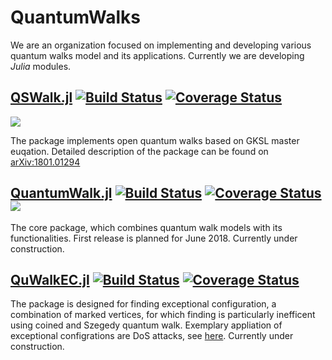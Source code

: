 # QuantumWalks

We are an organization focused on implementing and developing various quantum walks model and its applications. Currently we are developing *Julia* modules.

## [QSWalk.jl](https://github.com/QuantumWalks/QSWalk.jl) [![Build Status](https://travis-ci.org/QuantumWalks/QSWalk.jl.svg?branch=master)](https://travis-ci.org/QuantumWalks/QSWalk.jl) [![Coverage Status](https://coveralls.io/repos/github/QuantumWalks/QSWalk.jl/badge.svg?branch=master)](https://coveralls.io/github/QuantumWalks/QSWalk.jl?branch=master)  
[![](https://img.shields.io/badge/docs-latest-blue.svg)](https://QuantumWalks.github.io/QSWalk.jl/latest)

The package implements open quantum walks based on GKSL master euqation. Detailed description of the package can be found on [arXiv:1801.01294](https://arxiv.org/abs/1801.01294) 
## [QuantumWalk.jl](https://github.com/QuantumWalks/QuantumWalk.jl) [![Build Status](https://travis-ci.org/QuantumWalks/QuantumWalk.jl.svg?branch=master)](https://travis-ci.org/QuantumWalks/QuantumWalk.jl) [![Coverage Status](https://coveralls.io/repos/github/QuantumWalks/QuantumWalk.jl/badge.svg?branch=master)](https://coveralls.io/github/QuantumWalks/QuantumWalk.jl?branch=master) [![](https://img.shields.io/badge/docs-latest-blue.svg)](https://QuantumWalks.github.io/QuantumWalk.jl/latest)

The core package, which combines quantum walk models with its functionalities. First release is planned for June 2018. Currently under construction.

## [QuWalkEC.jl](https://github.com/QuantumWalks/QuWalkEC.jl) [![Build Status](https://travis-ci.org/QuantumWalks/QuWalkEC.jl.svg?branch=master)](https://travis-ci.org/QuantumWalks/QuWalkEC.jl) [![Coverage Status](https://coveralls.io/repos/github/QuantumWalks/QuWalkEC.jl/badge.svg?branch=master)](https://coveralls.io/github/QuantumWalks/QuWalkEC.jl?branch=master)

The package is designed for finding exceptional configuration, a combination of marked vertices, for which finding is particularly inefficent using coined and Szegedy quantum walk. Exemplary appliation of exceptional configrations are DoS attacks, see [here](https://arxiv.org/abs/1802.10041). Currently under construction.


